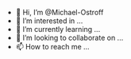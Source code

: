 - 👋 Hi, I’m @Michael-Ostroff
- 👀 I’m interested in ...
- 🌱 I’m currently learning ...
- 💞️ I’m looking to collaborate on ...
- 📫 How to reach me ...

<!---
Michael-Ostroff/Michael-Ostroff is a ✨ special ✨ repository because its `README.md` (this file) appears on your GitHub profile.
You can click the Preview link to take a look at your changes.
--->
